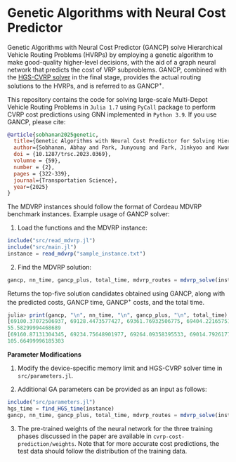 # Genetic Algorithms with Neural Cost Predictor

Genetic Algorithms with Neural Cost Predictor (GANCP) solve Hierarchical Vehicle Routing Problems (HVRPs) by employing a genetic algorithm to make good-quality higher-level decisions, with the aid of a graph neural network that predicts the cost of VRP subproblems.
GANCP, combined with the [HGS-CVRP solver](https://github.com/vidalt/HGS-CVRP) in the final stage, provides the actual routing solutions to the HVRPs, and is referred to as GANCP<sup>+</sup>. 

This repository contains the code for solving large-scale Multi-Depot Vehicle Routing Problems in `Julia 1.7` using `PyCall` package to perform CVRP cost predictions using GNN implemented in `Python 3.9`. 
If you use GANCP, please cite:
```bibtex
@article{sobhanan2025genetic,
  title={Genetic Algorithms with Neural Cost Predictor for Solving Hierarchical Vehicle Routing Problems},
  author={Sobhanan, Abhay and Park, Junyoung and Park, Jinkyoo and Kwon, Changhyun},
  doi = {10.1287/trsc.2023.0369},
  volumne = {59},
  number = {2},
  pages = {322-339},
  journal={Transportation Science},
  year={2025}
}
```

The MDVRP instances should follow the format of Cordeau MDVRP benchmark instances. Example usage of GANCP solver:

1. Load the functions and the MDVRP instance:
```julia
include("src/read_mdvrp.jl")
include("src/main.jl")
instance = read_mdvrp("sample_instance.txt")
```

2. Find the MDVRP solution: 
```julia
gancp, nn_time, gancp_plus, total_time, mdvrp_routes = mdvrp_solve(instance)
````
Returns the top-five solution candidates obtained using GANCP, along with the predicted costs, GANCP time, GANCP<sup>+</sup> costs, and the total time. 
```julia
julia> print(gancp, "\n", nn_time, "\n", gancp_plus, "\n", total_time)
[69100.37072506937, 69128.4473577427, 69361.76932506775, 69404.22165751646, 69419.3386310017]
55.58299994468689
[69160.87131304345, 69234.75648901977, 69264.09358395533, 69014.79261770715, 69820.23097507822]
105.66499996185303
```


**Parameter Modifications**

1. Modify the device-specific memory limit and HGS-CVRP solver time in `src/parameters.jl`. 

2. Additional GA parameters can be provided as an input as follows:
````julia
include("src/parameters.jl")
hgs_time = find_HGS_time(instance)
gancp, nn_time, gancp_plus, total_time, mdvrp_routes = mdvrp_solve(instance;  weights=[1.0,0.4], pop_limit=[40,50], generations=3, hgs_time_limit=hgs_time, prob_repair=0.8)
````

3. The pre-trained weights of the neural network for the three training phases discussed in the paper are available in `cvrp-cost-prediction/weights`. Note that for more accurate cost predictions, the test data should follow the distribution of the training data.
